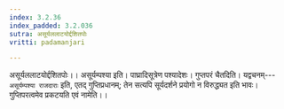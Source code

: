 ```yaml
---
index: 3.2.36
index_padded: 3.2.036
sutra: असूर्यललाटयोर्द्दशितपोः
vritti: padamanjari

---
```

असूर्यललाटयोर्द्दशितपोः।। असूर्यम्पश्या इति। पाघ्रादिसूत्रेण पश्यादेशः। गुप्तपरं चैतदिति। यद्वचनम्---`असूर्यम्पश्या राजदाराः` इति, एतद् गुप्तिप्रधानम्; तेन सत्यपि सूर्यदर्शने प्रयोगो न विरुद्ध्यत इति भावः। गुप्तिपरत्वमेव प्रकटयति एवं नामेति।।